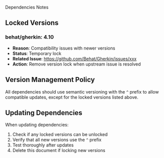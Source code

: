 Dependencies Notes

## Locked Versions

### behat/gherkin: 4.10

- **Reason**: Compatibility issues with newer versions
- **Status**: Temporary lock
- **Related Issue**: https://github.com/Behat/Gherkin/issues/xxx
- **Action**: Remove version lock when upstream issue is resolved

## Version Management Policy

All dependencies should use semantic versioning with the `^` prefix to allow compatible updates, except for the locked versions listed above.

## Updating Dependencies

When updating dependencies:

1. Check if any locked versions can be unlocked
2. Verify that all new versions use the `^` prefix
3. Test thoroughly after updates
4. Delete this document if locking new versions

